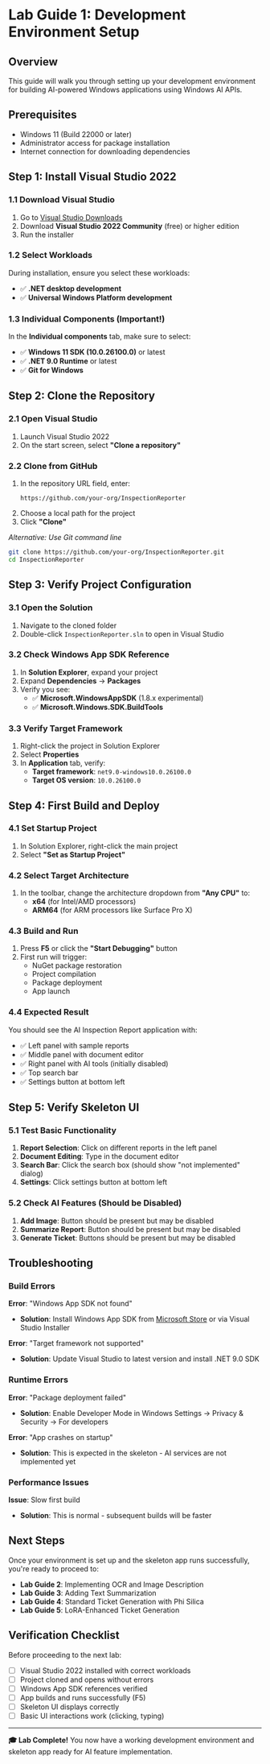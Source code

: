 # Lab Guide 1: Development Environment Setup

## Overview
This guide will walk you through setting up your development environment for building AI-powered Windows applications using Windows AI APIs.

## Prerequisites
- Windows 11 (Build 22000 or later)
- Administrator access for package installation
- Internet connection for downloading dependencies

## Step 1: Install Visual Studio 2022

### 1.1 Download Visual Studio
1. Go to [Visual Studio Downloads](https://visualstudio.microsoft.com/downloads/)
2. Download **Visual Studio 2022 Community** (free) or higher edition
3. Run the installer

### 1.2 Select Workloads
During installation, ensure you select these workloads:
- ✅ **.NET desktop development**
- ✅ **Universal Windows Platform development**

### 1.3 Individual Components (Important!)
In the **Individual components** tab, make sure to select:
- ✅ **Windows 11 SDK (10.0.26100.0)** or latest
- ✅ **.NET 9.0 Runtime** or latest
- ✅ **Git for Windows**

## Step 2: Clone the Repository

### 2.1 Open Visual Studio
1. Launch Visual Studio 2022
2. On the start screen, select **"Clone a repository"**

### 2.2 Clone from GitHub
1. In the repository URL field, enter:
   ```
   https://github.com/your-org/InspectionReporter
   ```
2. Choose a local path for the project
3. Click **"Clone"**

*Alternative: Use Git command line*
```bash
git clone https://github.com/your-org/InspectionReporter.git
cd InspectionReporter
```

## Step 3: Verify Project Configuration

### 3.1 Open the Solution
1. Navigate to the cloned folder
2. Double-click `InspectionReporter.sln` to open in Visual Studio

### 3.2 Check Windows App SDK Reference
1. In **Solution Explorer**, expand your project
2. Expand **Dependencies** → **Packages**
3. Verify you see:
   - ✅ **Microsoft.WindowsAppSDK** (1.8.x experimental)
   - ✅ **Microsoft.Windows.SDK.BuildTools**

### 3.3 Verify Target Framework
1. Right-click the project in Solution Explorer
2. Select **Properties**
3. In **Application** tab, verify:
   - **Target framework**: `net9.0-windows10.0.26100.0`
   - **Target OS version**: `10.0.26100.0`

## Step 4: First Build and Deploy

### 4.1 Set Startup Project
1. In Solution Explorer, right-click the main project
2. Select **"Set as Startup Project"**

### 4.2 Select Target Architecture
1. In the toolbar, change the architecture dropdown from **"Any CPU"** to:
   - **x64** (for Intel/AMD processors)
   - **ARM64** (for ARM processors like Surface Pro X)

### 4.3 Build and Run
1. Press **F5** or click the **"Start Debugging"** button
2. First run will trigger:
   - NuGet package restoration
   - Project compilation
   - Package deployment
   - App launch

### 4.4 Expected Result
You should see the AI Inspection Report application with:
- ✅ Left panel with sample reports
- ✅ Middle panel with document editor
- ✅ Right panel with AI tools (initially disabled)
- ✅ Top search bar
- ✅ Settings button at bottom left

## Step 5: Verify Skeleton UI

### 5.1 Test Basic Functionality
1. **Report Selection**: Click on different reports in the left panel
2. **Document Editing**: Type in the document editor
3. **Search Bar**: Click the search box (should show "not implemented" dialog)
4. **Settings**: Click settings button at bottom left

### 5.2 Check AI Features (Should be Disabled)
1. **Add Image**: Button should be present but may be disabled
2. **Summarize Report**: Button should be present but may be disabled
3. **Generate Ticket**: Buttons should be present but may be disabled

## Troubleshooting

### Build Errors
**Error**: "Windows App SDK not found"
- **Solution**: Install Windows App SDK from [Microsoft Store](https://apps.microsoft.com/store/detail/windows-app-runtime/9P7JF9WZNV1C) or via Visual Studio Installer

**Error**: "Target framework not supported"
- **Solution**: Update Visual Studio to latest version and install .NET 9.0 SDK

### Runtime Errors
**Error**: "Package deployment failed"
- **Solution**: Enable Developer Mode in Windows Settings → Privacy & Security → For developers

**Error**: "App crashes on startup"
- **Solution**: This is expected in the skeleton - AI services are not implemented yet

### Performance Issues
**Issue**: Slow first build
- **Solution**: This is normal - subsequent builds will be faster

## Next Steps
Once your environment is set up and the skeleton app runs successfully, you're ready to proceed to:
- **Lab Guide 2**: Implementing OCR and Image Description
- **Lab Guide 3**: Adding Text Summarization
- **Lab Guide 4**: Standard Ticket Generation with Phi Silica
- **Lab Guide 5**: LoRA-Enhanced Ticket Generation

## Verification Checklist
Before proceeding to the next lab:
- [ ] Visual Studio 2022 installed with correct workloads
- [ ] Project cloned and opens without errors
- [ ] Windows App SDK references verified
- [ ] App builds and runs successfully (F5)
- [ ] Skeleton UI displays correctly
- [ ] Basic UI interactions work (clicking, typing)

---
**🎓 Lab Complete!** You now have a working development environment and skeleton app ready for AI feature implementation.